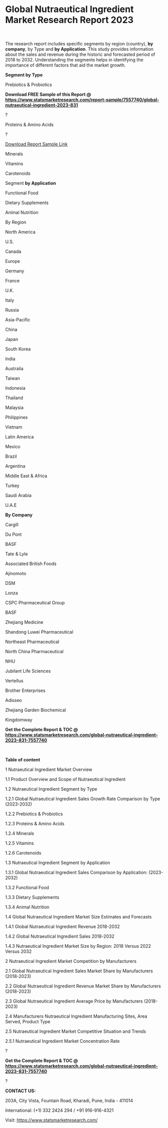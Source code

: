 <h1>Global Nutraeutical Ingredient Market Research Report 2023</h1><br/><p>The research report includes specific segments by region (country), <strong>by company</strong>, by Type and <strong>by Application</strong>. This study provides information about the sales and revenue during the historic and forecasted period of 2018 to 2032. Understanding the segments helps in identifying the importance of different factors that aid the market growth.</p>
 
 
 
 <p><strong>Segment by Type</strong></p>
 
 
 
 <p>Prebiotics & Probiotics</p>
 
 
 
 <div><b>Download FREE Sample of this Report @ <a href="https://www.statsmarketresearch.com/download-free-sample/7557740/global-nutraeutical-ingredient-2023-831">https://www.statsmarketresearch.com/report-sample/7557740/global-nutraeutical-ingredient-2023-831</a></b></div>
 
 
 
 <p>? </p>
 
 
 
 <p>Proteins & Amino Acids</p>
 
 
 
 <p>? </p>
 
 
 
 <p><a href="https://www.statsmarketresearch.com/download-free-sample/7557740/global-nutraeutical-ingredient-2023-831">Download Report Sample Link</a></p>
 
 
 
 <p>Minerals</p>
 
 
 
 <p>Vitamins</p>
 
 
 
 <p>Carotenoids</p>
 
 
 
 <p>Segment <strong>by Application</strong></p>
 
 
 
 <p>Functional Food</p>
 
 
 
 <p>Dietary Supplements</p>
 
 
 
 <p>Animal Nutrition</p>
 
 
 
 <p>By Region</p>
 
 
 
 <p>North America</p>
 
 
 
 <p>U.S.</p>
 
 
 
 <p>Canada</p>
 
 
 
 <p>Europe</p>
 
 
 
 <p>Germany</p>
 
 
 
 <p>France</p>
 
 
 
 <p>U.K.</p>
 
 
 
 <p>Italy</p>
 
 
 
 <p>Russia</p>
 
 
 
 <p>Asia-Pacific</p>
 
 
 
 <p>China</p>
 
 
 
 <p>Japan</p>
 
 
 
 <p>South Korea</p>
 
 
 
 <p>India</p>
 
 
 
 <p>Australia</p>
 
 
 
 <p>Taiwan</p>
 
 
 
 <p>Indonesia</p>
 
 
 
 <p>Thailand</p>
 
 
 
 <p>Malaysia</p>
 
 
 
 <p>Philippines</p>
 
 
 
 <p>Vietnam</p>
 
 
 
 <p>Latin America</p>
 
 
 
 <p>Mexico</p>
 
 
 
 <p>Brazil</p>
 
 
 
 <p>Argentina</p>
 
 
 
 <p>Middle East & Africa</p>
 
 
 
 <p>Turkey</p>
 
 
 
 <p>Saudi Arabia</p>
 
 
 
 <p>U.A.E</p>
 
 
 
 <p><strong>By Company</strong></p>
 
 
 
 <p>Cargill</p>
 
 
 
 <p>Du Pont</p>
 
 
 
 <p>BASF</p>
 
 
 
 <p>Tate & Lyle</p>
 
 
 
 <p>Associated British Foods</p>
 
 
 
 <p>Ajinomoto</p>
 
 
 
 <p>DSM</p>
 
 
 
 <p>Lonza</p>
 
 
 
 <p>CSPC Pharmaceutical Group</p>
 
 
 
 <p>BASF</p>
 
 
 
 <p>Zhejiang Medicine</p>
 
 
 
 <p>Shandong Luwei Pharmaceutical</p>
 
 
 
 <p>Northeast Pharmaceutical</p>
 
 
 
 <p>North China Pharmaceutical</p>
 
 
 
 <p>NHU</p>
 
 
 
 <p>Jubilant Life Sciences</p>
 
 
 
 <p>Vertellus</p>
 
 
 
 <p>Brother Enterprises</p>
 
 
 
 <p>Adisseo</p>
 
 
 
 <p>Zhejiang Garden Biochemical</p>
 
 
 
 <p>Kingdomway</p>
 
 
 
 <div><b>Get the Complete Report & TOC @ <a href="https://www.statsmarketresearch.com/global-nutraeutical-ingredient-2023-831-7557740">https://www.statsmarketresearch.com/global-nutraeutical-ingredient-2023-831-7557740</a></b></div>
 
 
 
 <p><br />
 
 <b>Table of content</b></p>
 
 
 
 <p>1 Nutraeutical Ingredient Market Overview<br />
 
 1.1 Product Overview and Scope of Nutraeutical Ingredient<br />
 
 1.2 Nutraeutical Ingredient Segment by Type<br />
 
 1.2.1 Global Nutraeutical Ingredient Sales Growth Rate Comparison by Type (2023-2032)<br />
 
 1.2.2 Prebiotics & Probiotics<br />
 
 1.2.3 Proteins & Amino Acids<br />
 
 1.2.4 Minerals<br />
 
 1.2.5 Vitamins<br />
 
 1.2.6 Carotenoids<br />
 
 1.3 Nutraeutical Ingredient Segment by Application<br />
 
 1.3.1 Global Nutraeutical Ingredient Sales Comparison by Application: (2023-2032)<br />
 
 1.3.2 Functional Food<br />
 
 1.3.3 Dietary Supplements<br />
 
 1.3.4 Animal Nutrition<br />
 
 1.4 Global Nutraeutical Ingredient Market Size Estimates and Forecasts<br />
 
 1.4.1 Global Nutraeutical Ingredient Revenue 2018-2032<br />
 
 1.4.2 Global Nutraeutical Ingredient Sales 2018-2032<br />
 
 1.4.3 Nutraeutical Ingredient Market Size by Region: 2018 Versus 2022 Versus 2032<br />
 
 2 Nutraeutical Ingredient Market Competition by Manufacturers<br />
 
 2.1 Global Nutraeutical Ingredient Sales Market Share by Manufacturers (2018-2023)<br />
 
 2.2 Global Nutraeutical Ingredient Revenue Market Share by Manufacturers (2018-2023)<br />
 
 2.3 Global Nutraeutical Ingredient Average Price by Manufacturers (2018-2023)<br />
 
 2.4 Manufacturers Nutraeutical Ingredient Manufacturing Sites, Area Served, Product Type<br />
 
 2.5 Nutraeutical Ingredient Market Competitive Situation and Trends<br />
 
 2.5.1 Nutraeutical Ingredient Market Concentration Rate<br />
 
 ? </p>
 
 
 
 <div><b>Get the Complete Report & TOC @ <a href="https://www.statsmarketresearch.com/global-nutraeutical-ingredient-2023-831-7557740">https://www.statsmarketresearch.com/global-nutraeutical-ingredient-2023-831-7557740</a></b></div>
 
 
 
 <p>? </p>
 
 
 
 <p><b>CONTACT US:</b><br />
 
 203A, City Vista, Fountain Road, Kharadi, Pune, India - 411014<br />
 
 International: (+1) 332 2424 294 / +91 916-916-4321<br />
 
 Visit: <a href="https://www.statsmarketresearch.com/">https://www.statsmarketresearch.com/</a></p>